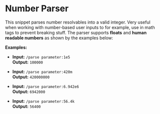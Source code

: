 # Number Parser
This snippet parses number resolvables into a valid integer. Very useful when working with number-based user inputs to for example, use in math tags to prevent breaking stuff. The parser supports **floats** and **human readable numbers** as shown by the examples below:

**Examples:**
* **Input:** `/parse parameter:1e5`\
  **Output:** `100000`

* **Input:** `/parse parameter:420m`\
  **Output:** `420000000`

* **Input:** `/parse parameter:6.942e6`\
  **Output:** `6942000`
  
* **Input:** `/parse parameter:56.4k`\
  **Output:** `56400`
